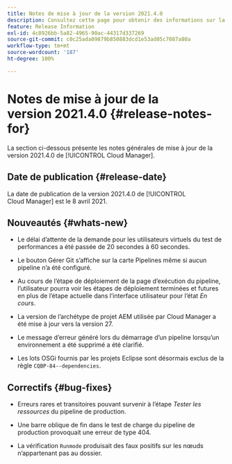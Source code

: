 ```yaml
---
title: Notes de mise à jour de la version 2021.4.0
description: Consultez cette page pour obtenir des informations sur la version 2021.4.0 de Cloud Manager
feature: Release Information
exl-id: 4c8926bb-5a82-4965-90ac-44317d337269
source-git-commit: c0c25ada09879b850883dcd1e53ad05c7087a80a
workflow-type: tm+mt
source-wordcount: '187'
ht-degree: 100%

---
```


# Notes de mise à jour de la version 2021.4.0 {#release-notes-for}

La section ci-dessous présente les notes générales de mise à jour de la version 2021.4.0 de [!UICONTROL Cloud Manager].

## Date de publication {#release-date}

La date de publication de la version 2021.4.0 de [!UICONTROL Cloud Manager] est le 8 avril 2021.

## Nouveautés {#whats-new}

* Le délai d’attente de la demande pour les utilisateurs virtuels du test de performances a été passée de 20 secondes à 60 secondes.

* Le bouton Gérer Git s’affiche sur la carte Pipelines même si aucun pipeline n’a été configuré.

* Au cours de l’étape de déploiement de la page d’exécution du pipeline, l’utilisateur pourra voir les étapes de déploiement terminées et futures en plus de l’étape actuelle dans l’interface utilisateur pour l’état *En cours*.

* La version de l’archétype de projet AEM utilisée par Cloud Manager a été mise à jour vers la version 27.

* Le message d’erreur généré lors du démarrage d’un pipeline lorsqu’un environnement a été supprimé a été clarifié.

* Les lots OSGi fournis par les projets Eclipse sont désormais exclus de la règle `CQBP-84--dependencies`.

## Correctifs {#bug-fixes}

* Erreurs rares et transitoires pouvant survenir à l’étape *Tester les ressources* du pipeline de production.

* Une barre oblique de fin dans le test de charge du pipeline de production provoquait une erreur de type 404.

* La vérification `Runmode` produisait des faux positifs sur les nœuds n’appartenant pas au dossier.
